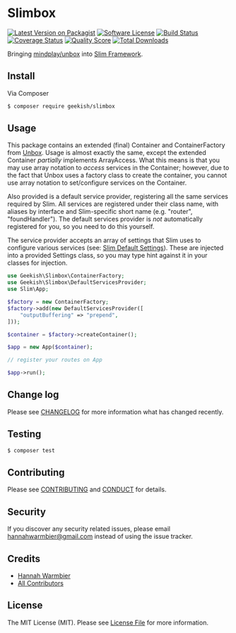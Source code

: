 # Slimbox

[![Latest Version on Packagist][ico-version]][link-packagist]
[![Software License][ico-license]](LICENSE.md)
[![Build Status][ico-travis]][link-travis]
[![Coverage Status][ico-coveralls]][link-coveralls]
[![Quality Score][ico-code-quality]][link-code-quality]
[![Total Downloads][ico-downloads]][link-downloads]

Bringing [mindplay/unbox][link-unbox] into [Slim Framework][link-slim].

## Install

Via Composer

``` bash
$ composer require geekish/slimbox
```

## Usage

This package contains an extended (final) Container and ContainerFactory from [Unbox][link-unbox]. Usage is almost exactly the same, except the extended Container _partially_ implements ArrayAccess. What this means is that you may use array notation to _access_ services in the Container; however, due to the fact that Unbox uses a factory class to create the container, you cannot use array notation to set/configure services on the Container.

Also provided is a default service provider, registering all the same services required by Slim. All services are registered under their class name, with aliases by interface and Slim-specific short name (e.g. "router", "foundHandler"). The default services provider is _not_ automatically registered for you, so you need to do this yourself.

The service provider accepts an array of settings that Slim uses to configure various services (see: [Slim Default Settings](//www.slimframework.com/docs/objects/application.html#slim-default-settings)). These are injected into a provided Settings class, so you may type hint against it in your classes for injection.

``` php
use Geekish\Slimbox\ContainerFactory;
use Geekish\Slimbox\DefaultServicesProvider;
use Slim\App;

$factory = new ContainerFactory;
$factory->add(new DefaultServicesProvider([
    "outputBuffering" => "prepend",
]));

$container = $factory->createContainer();

$app = new App($container);

// register your routes on App

$app->run();
```

## Change log

Please see [CHANGELOG](CHANGELOG.md) for more information what has changed recently.

## Testing

``` bash
$ composer test
```

## Contributing

Please see [CONTRIBUTING](CONTRIBUTING.md) and [CONDUCT](CONDUCT.md) for details.

## Security

If you discover any security related issues, please email hannahwarmbier@gmail.com instead of using the issue tracker.

## Credits

- [Hannah Warmbier][link-author]
- [All Contributors][link-contributors]

## License

The MIT License (MIT). Please see [License File](LICENSE.md) for more information.

[ico-version]: https://img.shields.io/packagist/v/geekish/slimbox.svg?style=flat-square
[ico-license]: https://img.shields.io/badge/license-MIT-brightgreen.svg?style=flat-square
[ico-travis]: https://img.shields.io/travis/geekish/slimbox/master.svg?style=flat-square
[ico-coveralls]: https://coveralls.io/repos/github/geekish/slimbox/badge.svg
[ico-code-quality]: https://img.shields.io/scrutinizer/g/geekish/slimbox.svg?style=flat-square
[ico-downloads]: https://img.shields.io/packagist/dt/geekish/slimbox.svg?style=flat-square

[link-slim]: //github.com/slimphp/Slim
[link-unbox]: //github.com/mindplay-dk/unbox
[link-packagist]: //packagist.org/packages/geekish/slimbox
[link-travis]: //travis-ci.org/geekish/slimbox
[link-coveralls]: //coveralls.io/github/geekish/slimbox
[link-code-quality]: //scrutinizer-ci.com/g/geekish/slimbox
[link-downloads]: //packagist.org/packages/geekish/slimbox
[link-author]: //github.com/geekish
[link-contributors]: ../../contributors
